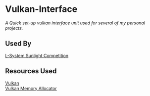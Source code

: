 # Vulkan-Interface

*A Quick set-up vulkan interface unit used for several of my personal projects.*

## Used By
<a href = "https://github.com/IsPeterHere/L-System-Sunlight-Competition">L-System Sunlight Competition</a>

## Resources Used

<a href = "https://www.vulkan.org/">Vulkan</a>  
<a href = "https://github.com/GPUOpen-LibrariesAndSDKs/VulkanMemoryAllocator">Vulkan Memory Allocator</a>
